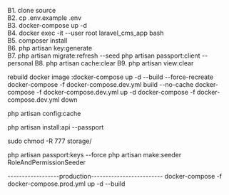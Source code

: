 B1. clone source  
B2. cp .env.example .env    
B3. docker-compose up -d   
B4. docker exec -it --user root  laravel_cms_app bash  
B5. composer install   
B6. php artisan key:generate  
B7. php artisan migrate:refresh --seed
php artisan passport:client --personal
B8. php artisan cache:clear
B9. php artisan view:clear

rebuild docker image :docker-compose up -d --build --force-recreate
docker-compose -f docker-compose.dev.yml build --no-cache
docker-compose -f docker-compose.dev.yml up -d
docker-compose -f docker-compose.dev.yml down

php artisan config:cache

php artisan install:api --passport


sudo chmod -R 777 storage/

php artisan passport:keys --force
php artisan make:seeder RoleAndPermissionSeeder





------------------production-------------------------
docker-compose -f docker-compose.prod.yml up -d --build

